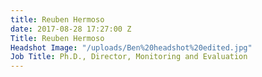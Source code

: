 ```yaml
---
title: Reuben Hermoso
date: 2017-08-28 17:27:00 Z
Title: Reuben Hermoso
Headshot Image: "/uploads/Ben%20headshot%20edited.jpg"
Job Title: Ph.D., Director, Monitoring and Evaluation
---
```


